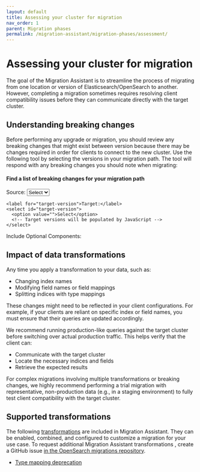 ```yaml
---
layout: default
title: Assessing your cluster for migration
nav_order: 1
parent: Migration phases
permalink: /migration-assistant/migration-phases/assessment/
---
```


# Assessing your cluster for migration

The goal of the Migration Assistant is to streamline the process of migrating from one location or version of Elasticsearch/OpenSearch to another. However, completing a migration sometimes requires resolving client compatibility issues before they can communicate directly with the target cluster.


## Understanding breaking changes

Before performing any upgrade or migration, you should review any breaking changes that might exist between version because there may be changes required in order for clients to connect to the new cluster. Use the following tool by selecting the versions in your migration path. The tool will respond with any breaking changes you should note when migrating:

<link rel="stylesheet" href="{{site.url}}{{site.baseurl}}/migration-assistant/assets/css/breaking-changes-selector.css">

<div class="breaking-changes-selector">
  <h4>Find a list of breaking changes for your migration path</h4>
  
  <div>
    <label for="source-version">Source:</label>
    <select id="source-version">
      <option value="">Select</option>
      <!-- Source versions will be populated by JavaScript -->
    </select>
    
    <label for="target-version">Target:</label>
    <select id="target-version">
      <option value="">Select</option>
      <!-- Target versions will be populated by JavaScript -->
    </select>
  </div>
  
  <div>
    <label>Include Optional Components:</label><br>
    <!-- Components will be populated by JavaScript -->
    <span id="component-checkboxes"></span>
  </div>
  
  <div id="breaking-changes-results"></div>
</div>

<div id="migration-data" 
     data-migration-paths="{{ site.data.migration-assistant.valid_migrations.migration_paths | jsonify | escape }}"
     data-breaking-changes="{{ site.data.migration-assistant.breaking-changes.breaking_changes | jsonify | escape }}"
     style="display:none;"></div>

<script type="module" src="{{site.url}}{{site.baseurl}}/migration-assistant/assets/js/breaking-changes-index.js"></script>

## Impact of data transformations

Any time you apply a transformation to your data, such as:

- Changing index names
- Modifying field names or field mappings
- Splitting indices with type mappings

These changes might need to be reflected in your client configurations. For example, if your clients are reliant on specific index or field names, you must ensure that their queries are updated accordingly.

We recommend running production-like queries against the target cluster before switching over actual production traffic. This helps verify that the client can:

- Communicate with the target cluster
- Locate the necessary indices and fields
- Retrieve the expected results

For complex migrations involving multiple transformations or breaking changes, we highly recommend performing a trial migration with representative, non-production data (e.g., in a staging environment) to fully test client compatibility with the target cluster.

## Supported transformations

The following [transformations]({{site.url}}{{site.baseurl}}/migration-assistant/migration-phases/live-traffic-migration/using-traffic-replayer/#transformations) are included in Migration Assistant. They can be enabled, combined, and configured to customize a migration for your use case. To request additional Migration Assistant transformations , create a GitHub issue [in the OpenSearch migrations repository](https://github.com/opensearch-project/opensearch-migrations/issues).

- [Type mapping deprecation]({{site.url}}{{site.baseurl}}/migration-assistant/planning-your-migration/handling-type-mapping-deprecation/)
